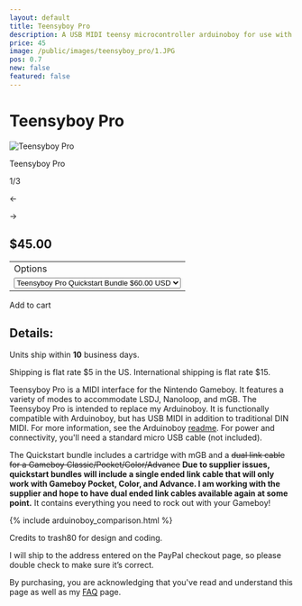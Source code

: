 ```yaml
---
layout: default
title: Teensyboy Pro
description: A USB MIDI teensy microcontroller arduinoboy for use with the Nintendo Gameboy to make chiptunes and sync with LSDJ and Nanoloop
price: 45
image: /public/images/teensyboy_pro/1.JPG
pos: 0.7
new: false
featured: false
---
```

# Teensyboy Pro

<div class="gallery">
	<img src="{{ site.baseurl }}public/images/teensyboy_pro/1.JPG" alt="Teensyboy Pro" id="gallery_image" onclick="cycle(1); return false;">
	<p id="gallery_subtitle">Teensyboy Pro</p>
	<p id="gallery_pos_text">1/3</p>
	<div id="gallery_nav">
		<p id="gallery_nav_left" onclick="cycle(0); return false;">←</p>
		<p id="gallery_nav_right" onclick="cycle(1); return false;">→</p>
	</div>
</div>

## $45.00

<form id="paypal" target="paypal" action="https://www.paypal.com/cgi-bin/webscr" method="post">
<input type="hidden" name="cmd" value="_s-xclick">
<input type="hidden" name="hosted_button_id" value="DK48KPA9RQA9W">
<table>
<tr><td><input type="hidden" name="on0" value="Options">Options</td></tr><tr><td><select name="os0">
	<option value="Teensyboy Pro only">Teensyboy Pro only $45.00 USD</option>
	<option selected="selected" value="Teensyboy Pro Quickstart Bundle">Teensyboy Pro Quickstart Bundle $60.00 USD</option>
</select> </td></tr>
</table>
<input type="hidden" name="currency_code" value="USD">
</form>

<div class="addToCart noselect" onclick="addToCart()">
  Add to cart
</div>

## Details:

Units ship within **10** business days.

Shipping is flat rate $5 in the US. International shipping is flat rate $15.

Teensyboy Pro is a MIDI interface for the Nintendo Gameboy. It features a variety of modes to accommodate LSDJ, Nanoloop, and mGB. The Teensyboy Pro is intended to replace my Arduinoboy. It is functionally compatible with Arduinoboy, but has USB MIDI in addition to traditional DIN MIDI. For more information, see the Arduinoboy [readme](https://github.com/trash80/Arduinoboy/blob/master/README.md). For power and connectivity, you'll need a standard micro USB cable (not included).

The Quickstart bundle includes a cartridge with mGB and a ~~dual link cable for a Gameboy Classic/Pocket/Color/Advance~~ **Due to supplier issues, quickstart bundles will include a single ended link cable that will only work with Gameboy Pocket, Color, and Advance. I am working with the supplier and hope to have dual ended link cables available again at some point.** It contains everything you need to rock out with your Gameboy!

{% include arduinoboy_comparison.html %}

Credits to trash80 for design and coding.

I will ship to the address entered on the PayPal checkout page, so please double check to make sure it’s correct.

By purchasing, you are acknowledging that you've read and understand this page as well as my [FAQ](/faq) page.

<script src="{{ site.baseurl }}public/js/teensyboyprogallery.js"></script>
